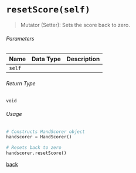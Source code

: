 <!-- Method Name -->

# <code>resetScore(self)</code>

<!-- Method Description -->
> Mutator (Setter): Sets the score back to zero.

<!-- Parameters -->
###### Parameters
| Name   | Data Type | Description |
| ------ | --------- | ----------- |
| `self` |           |             |

<!-- Return Type -->
###### Return Type
`void`

<!-- Method Example -->
###### Usage
```python
# Constructs HandScorer object
handscorer = HandScorer() 

# Resets back to zero
handscorer.resetScore()
```
<!-- Back to className.md -->
<!-- The path in this link will be the one that is used for the component -->
[back](../HandScorer.md)